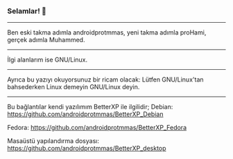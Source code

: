 ### Selamlar! 👋
____________________________________________________________________________________________________________________________________________________________________
Ben eski takma adımla androidprotmmas, yeni takma adımla proHami, gerçek adımla Muhammed.
____________________________________________________________________________________________________________________________________________________________________
İlgi alanlarım ise GNU/Linux.
____________________________________________________________________________________________________________________________________________________________________
Ayrıca bu yazıyı okuyorsunuz bir ricam olacak: Lütfen GNU/Linux'tan bahsederken Linux demeyin GNU/Linux deyin.
____________________________________________________________________________________________________________________________________________________________________
Bu bağlantılar kendi yazılımım BetterXP ile ilgilidir;
Debian:
       https://github.com/androidprotmmas/BetterXP_Debian
       
Fedora:
       https://github.com/androidprotmmas/BetterXP_Fedora
       
Masaüstü yapılandırma dosyası:
       https://github.com/androidprotmmas/BetterXP_desktop
